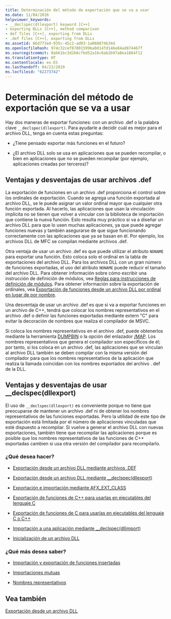 ```yaml
---
title: Determinación del método de exportación que se va a usar
ms.date: 11/04/2016
helpviewer_keywords:
- __declspec(dllexport) keyword [C++]
- exporting DLLs [C++], method comparison
- def files [C++], exporting from DLLs
- .def files [C++], exporting from DLLs
ms.assetid: 66d773ed-935c-45c2-ad03-1a060874b34d
ms.openlocfilehash: 974c32cef87801599ba0d14fd146e84ad874467f
ms.sourcegitcommit: 0ab61bc3d2b6cfbd52a16c6ab2b97a8ea1864f12
ms.translationtype: HT
ms.contentlocale: es-ES
ms.lasthandoff: 04/23/2019
ms.locfileid: "62273742"
---
```

# <a name="determine-which-exporting-method-to-use"></a>Determinación del método de exportación que se va a usar

Hay dos maneras de exportar funciones: con un archivo .def o la palabra clave `__declspec(dllexport)`. Para ayudarle a decidir cuál es mejor para el archivo DLL, tenga en cuenta estas preguntas:

- ¿Tiene pensado exportar más funciones en el futuro?

- ¿El archivo DLL solo se usa en aplicaciones que se pueden recompilar, o bien en aplicaciones que no se pueden recompilar (por ejemplo, aplicaciones creadas por terceros)?

## <a name="pros-and-cons-of-using-def-files"></a>Ventajas y desventajas de usar archivos .def

La exportación de funciones en un archivo .def proporciona el control sobre los ordinales de exportación. Cuando se agrega una función exportada al archivo DLL, se le puede asignar un valor ordinal mayor que cualquier otra función exportada. Al hacerlo, las aplicaciones que usan la vinculación implícita no se tienen que volver a vincular con la biblioteca de importación que contiene la nueva función. Esto resulta muy práctico si va a diseñar un archivo DLL para que lo usen muchas aplicaciones, ya que puede agregar funciones nuevas y también asegurarse de que sigue funcionando correctamente con las aplicaciones que ya se basan en él. Por ejemplo, los archivos DLL de MFC se compilan mediante archivos .def.

Otra ventaja de usar un archivo .def es que puede utilizar el atributo `NONAME` para exportar una función. Esto coloca solo el ordinal en la tabla de exportaciones del archivo DLL. Para los archivos DLL con un gran número de funciones exportadas, el uso del atributo `NONAME` puede reducir el tamaño del archivo DLL. Para obtener información sobre cómo escribir una instrucción de definición de módulos, vea [Reglas para instrucciones de definición de módulos](reference/rules-for-module-definition-statements.md). Para obtener información sobre la exportación de ordinales, vea [Exportación de funciones desde un archivo DLL por ordinal en lugar de por nombre](exporting-functions-from-a-dll-by-ordinal-rather-than-by-name.md).

Una desventaja de usar un archivo .def es que si va a exportar funciones en un archivo de C++, tendrá que colocar los nombres representativos en el archivo .def o definir las funciones exportadas mediante extern "C" para evitar la decoración de nombres que realiza el compilador de MSVC.

Si coloca los nombres representativos en el archivo .def, puede obtenerlos mediante la herramienta [DUMPBIN](reference/dumpbin-reference.md) o la opción del enlazador [/MAP](reference/map-generate-mapfile.md). Los nombres representativos que genera el compilador son específicos de él; por tanto, si los coloca en un archivo .def, las aplicaciones que se vinculan al archivo DLL también se deben compilar con la misma versión del compilador para que los nombres representativos de la aplicación que realiza la llamada coincidan con los nombres exportados del archivo . def de la DLL.

## <a name="pros-and-cons-of-using-__declspecdllexport"></a>Ventajas y desventajas de usar __declspec(dllexport)

El uso de `__declspec(dllexport)` es conveniente porque no tiene que preocuparse de mantener un archivo .def ni de obtener los nombres representativos de las funciones exportadas. Pero la utilidad de este tipo de exportación está limitada por el número de aplicaciones vinculadas que esté dispuesto a recompilar. Si vuelve a generar el archivo DLL con nuevas exportaciones, también tiene que recompilar las aplicaciones porque es posible que los nombres representativos de las funciones de C++ exportadas cambien si usa otra versión del compilador para recompilarlo.

### <a name="what-do-you-want-to-do"></a>¿Qué desea hacer?

- [Exportación desde un archivo DLL mediante archivos .DEF](exporting-from-a-dll-using-def-files.md)

- [Exportación desde un archivo DLL mediante __declspec(dllexport)](exporting-from-a-dll-using-declspec-dllexport.md)

- [Exportación e importación mediante AFX_EXT_CLASS](exporting-and-importing-using-afx-ext-class.md)

- [Exportación de funciones de C++ para usarlas en ejecutables del lenguaje C](exporting-cpp-functions-for-use-in-c-language-executables.md)

- [Exportación de funciones de C para usarlas en ejecutables del lenguaje C o C++](exporting-c-functions-for-use-in-c-or-cpp-language-executables.md)

- [Importación a una aplicación mediante __declspec(dllimport)](importing-into-an-application-using-declspec-dllimport.md)

- [Inicialización de un archivo DLL](run-time-library-behavior.md#initializing-a-dll)

### <a name="what-do-you-want-to-know-more-about"></a>¿Qué más desea saber?

- [Importación y exportación de funciones insertadas](importing-and-exporting-inline-functions.md)

- [Importaciones mutuas](mutual-imports.md)

- [Nombres representativos](reference/decorated-names.md)

## <a name="see-also"></a>Vea también

[Exportación desde un archivo DLL](exporting-from-a-dll.md)
